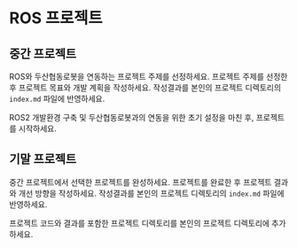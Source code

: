 # ROS 프로젝트

## 중간 프로젝트

ROS와 두산협동로봇을 연동하는 프로젝트 주제를 선정하세요. 프로젝트 주제를 선정한 후 프로젝트 목표와 개발 계획을 작성하세요. 작성결과를 본인의 프로젝트 디렉토리의 `index.md` 파일에 반영하세요.

ROS2 개발환경 구축 및 두산협동로봇과의 연동을 위한 초기 설정을 마친 후, 프로젝트를 시작하세요.

## 기말 프로젝트

중간 프로젝트에서 선택한 프로젝트를 완성하세요. 프로젝트를 완료한 후 프로젝트 결과와 개선 방향을 작성하세요. 작성결과를 본인의 프로젝트 디렉토리의 `index.md` 파일에 반영하세요.

프로젝트 코드와 결과를 포함한 프로젝트 디렉토리를 본인의 프로젝트 디렉토리에 추가하세요.

```{tableofcontents}

```
